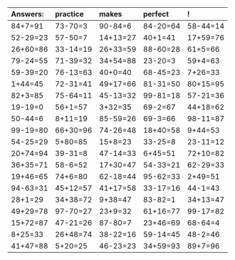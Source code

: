 | Answers: | practice | makes | perfect | ! |
| :--- | :--- | :--- | :--- | :--- |
| 84+7=91 | 73-70=3 | 90-84=6 | 84-20=64 | 58-44=14 | 
| 52-29=23 | 57-50=7 | 14+13=27 | 40+1=41 | 17+59=76 | 
| 26+60=86 | 33-14=19 | 26+33=59 | 88-60=28 | 61+5=66 | 
| 79-24=55 | 71-39=32 | 34+54=88 | 23-20=3 | 59+4=63 | 
| 59-39=20 | 76-13=63 | 40+0=40 | 68-45=23 | 7+26=33 | 
| 1+44=45 | 72-31=41 | 49+17=66 | 81-31=50 | 80+15=95 | 
| 82+3=85 | 75-64=11 | 45-13=32 | 99-81=18 | 57-21=36 | 
| 19-19=0 | 56+1=57 | 3+32=35 | 69-2=67 | 44+18=62 | 
| 50-44=6 | 8+11=19 | 85-59=26 | 69-3=66 | 98-11=87 | 
| 99-19=80 | 66+30=96 | 74-26=48 | 18+40=58 | 9+44=53 | 
| 54-25=29 | 5+80=85 | 15+8=23 | 33-25=8 | 23-11=12 | 
| 20+74=94 | 39-31=8 | 47-14=33 | 6+45=51 | 72+10=82 | 
| 36+35=71 | 58-6=52 | 17+30=47 | 54-33=21 | 62-29=33 | 
| 19+46=65 | 74+6=80 | 62-18=44 | 95-62=33 | 2+49=51 | 
| 94-63=31 | 45+12=57 | 41+17=58 | 33-17=16 | 44-1=43 | 
| 28+1=29 | 34+38=72 | 9+38=47 | 83-82=1 | 34+13=47 | 
| 49+29=78 | 97-70=27 | 23+9=32 | 61+16=77 | 99-17=82 | 
| 15+72=87 | 47-21=26 | 87-80=7 | 23+46=69 | 68-64=4 | 
| 8+25=33 | 26+48=74 | 38-22=16 | 59-14=45 | 48-2=46 | 
| 41+47=88 | 5+20=25 | 46-23=23 | 34+59=93 | 89+7=96 | 
